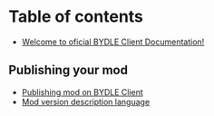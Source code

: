 # Table of contents

* [Welcome to oficial BYDLE Client Documentation!](README.md)

## Publishing your mod <a href="#publishing" id="publishing"></a>

* [Publishing mod on BYDLE Client](publishing/publishing-mod-on-bydle-client.md)
* [Mod version description language](publishing/mod-version-description-language.md)
